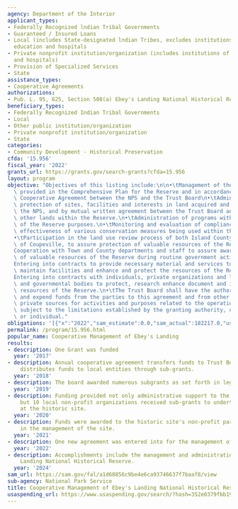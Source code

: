```yaml
---
agency: Department of the Interior
applicant_types:
- Federally Recognized lndian Tribal Governments
- Guaranteed / Insured Loans
- Local (includes State-designated lndian Tribes, excludes institutions of higher
  education and hospitals
- Private nonprofit institution/organization (includes institutions of higher education
  and hospitals)
- Provision of Specialized Services
- State
assistance_types:
- Cooperative Agreements
authorizations:
- Pub. L. 95, 625, Section 508(a) Ebey's Landing National Historical Reserve.
beneficiary_types:
- Federally Recognized Indian Tribal Governments
- Local
- Other public institution/organization
- Private nonprofit institution/organization
- State
categories:
- Community Development - Historical Preservation
cfda: '15.956'
fiscal_year: '2022'
grants_url: https://grants.gov/search-grants?cfda=15.956
layout: program
objective: "Objectives of this listing include:\n\n•\tManagement of the Reserve as\
  \ provided in the Comprehensive Plan for the Reserve and in accordance with the\
  \ Cooperative Agreement between the NPS and the Trust Board\n•\tAdministration and\
  \ protection of sites, facilities and interests in land acquired and retained by\
  \ the NPS, and by mutual written agreement between the Trust Board and a land-owner,\
  \ other lands within the Reserve.\n•\tAdministration of programs within the scope\
  \ of the Reserve purposes.\n•\tMonitoring and evaluation of compliance with and\
  \ effectiveness of various conservation measures being used within the Reserve.\n\
  •\tParticipation in the land use review process of both Island County and the Town\
  \ of Coupeville, to assure protection of valuable resources of the Reserve.\n•\t\
  Cooperation with Town and County departments and staff to assure awareness and protection\
  \ of valuable resources of the Reserve during routine government activities.\n•\t\
  Entering into contracts to provide necessary material and services to develop and\
  \ maintain facilities and enhance and protect the resources of the Reserve.\n•\t\
  Entering into contracts with individuals, private organizations and local community\
  \ and governmental bodies to protect, research enhance document and interpret the\
  \ resources of the Reserve.\n•\tThe Trust Board shall have the authority to accept\
  \ and expend funds from the parties to this agreement and from other public and\
  \ private sources for activities and purposes related to the operation of the Reserve,\
  \ subject to the limitations established by the granting authority, organization\
  \ or individual."
obligations: '[{"x":"2022","sam_estimate":0.0,"sam_actual":182217.0,"usa_spending_actual":182217.0},{"x":"2023","sam_estimate":0.0,"sam_actual":211000.0,"usa_spending_actual":211000.0},{"x":"2024","sam_estimate":229000.0,"sam_actual":0.0,"usa_spending_actual":229000.0}]'
permalink: /program/15.956.html
popular_name: Cooperative Management of Ebey's Landing
results:
- description: One Grant was funded
  year: '2017'
- description: Annual cooperative agreement transfers funds to Trust Board which further
    distributes funds to local entities through sub-grants.
  year: '2018'
- description: The board awarded numerous subgrants as set forth in legislation.
  year: '2019'
- description: Funding provided not only administrative support to the Trustee board,
    but 10 local non-profit organizations received sub-grants to undertake projects
    at the historic site.
  year: '2020'
- description: Funds were awarded to the historic site's non-profit partner to assist
    in the management of the site.
  year: '2021'
- description: One new agreement was entered into for the management of Ebbey's Landing.
  year: '2022'
- description: Accomplishments include the management and administration of Eveys
    Landing National Historical Reserve.
  year: '2024'
sam_url: https://sam.gov/fal/a1d60856c9be4e6ca93746637f7baaf8/view
sub-agency: National Park Service
title: Cooperative Management of Ebey's Landing National Historical Reserve.
usaspending_url: https://www.usaspending.gov/search/?hash=352e0379fbb192b415789ba98b6549f8
---
```

